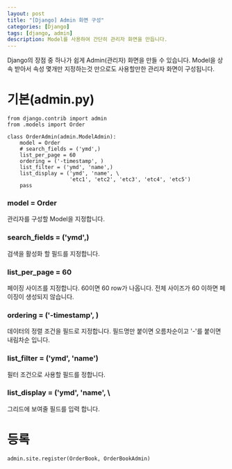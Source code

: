 ```yaml
---
layout: post
title: "[Django] Admin 화면 구성"
categories: [Django]
tags: [django, admin]
description: Model를 사용하여 간단히 관리자 화면을 만듭니다.
---
```

<!-- 
Django에서 Admin 화면 구성 하기
=====
 -->

Django의 장점 중 하나가 쉽게 Admin(관리자) 화면을 만들 수 있습니다.
Model을 상속 받아서 속성 몇개만 지정하는것 만으로도 사용할만한 관리자 화면이 구성됩니다.


# 기본(admin.py)
```
from django.contrib import admin
from .models import Order

class OrderAdmin(admin.ModelAdmin):
    model = Order
    # search_fields = ('ymd',)
    list_per_page = 60
    ordering = ('-timestamp', )
    list_filter = ('ymd', 'name',)
    list_display = ('ymd', 'name', \
                    'etc1', 'etc2', 'etc3', 'etc4', 'etc5')
    pass
```

### model = Order
관리자를 구성할 Model을 지정합니다.

### search_fields = ('ymd',)
검색을 활성화 할 필드를 지정합니다.

### list_per_page = 60
페이징 사이즈를 지정합니다. 60이면 60 row가 나옵니다.
전체 사이즈가 60 이하면 페이징이 생성되지 않습니다.

### ordering = ('-timestamp', )
데이터의 정렬 조건을 필드로 지정합니다. 필드명만 붙이면 오름차순이고 '-'를 붙이면 내림차순 입니다.

### list_filter = ('ymd', 'name')
필터 조건으로 사용할 필드를 정합니다.

### list_display = ('ymd', 'name', \
그리드에 보여줄 필드를 입력 합니다.

# 등록

```
admin.site.register(OrderBook, OrderBookAdmin)
```